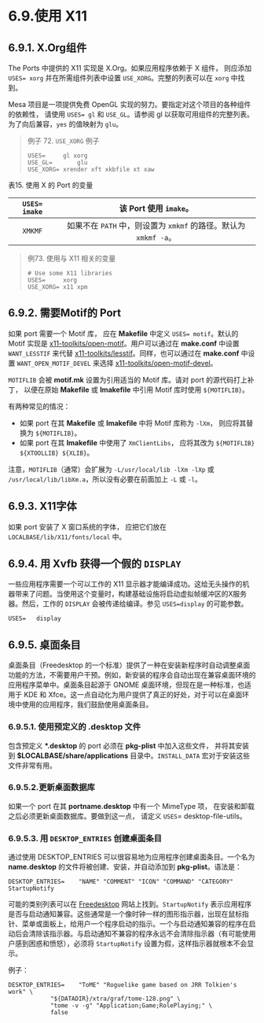 # 6.9.使用 X11

## 6.9.1. X.Org组件

The Ports  中提供的 X11 实现是 X.Org。如果应用程序依赖于 X 组件， 则应添加 `USES= xorg` 并在所需组件列表中设置 `USE_XORG`。完整的列表可以在 `xorg` 中找到。

Mesa 项目是一项提供免费 OpenGL 实现的努力。要指定对这个项目的各种组件的依赖性， 请使用 `USES= gl` 和 `USE_GL`。请参阅 gl 以获取可用组件的完整列表。为了向后兼容，`yes` 的值映射为 `glu`。

> 例子 72. `USE_XORG` 例子
>
> ```shell-sessionl
> USES=		gl xorg
> USE_GL=		glu
> USE_XORG=	xrender xft xkbfile xt xaw
> ```

表15. 使用 X 的 Port 的变量

| `USES= imake` |                    该 Port 使用  `imake`。                     |
| :-----------: | :----------------------------------------------------------: |
|    `XMKMF`    | 如果不在 `PATH` 中，则设置为 `xmkmf` 的路径。默认为 `xmkmf -a`。 |

> 例73. 使用与 X11 相关的变量
>
> ```shell-sessionl
> # Use some X11 libraries
> USES=		xorg
> USE_XORG=	x11 xpm
> ```

## 6.9.2. 需要Motif的 Port 

如果 port 需要一个 Motif 库， 应在 **Makefile** 中定义 `USES= motif`。默认的 Motif 实现是 [x11-toolkits/open-motif](https://cgit.freebsd.org/ports/tree/x11-toolkits/open-motif/)。用户可以通过在 **make.conf** 中设置 `WANT_LESSTIF` 来代替 [x11-toolkits/lesstif](https://cgit.freebsd.org/ports/tree/x11-toolkits/lesstif/)。同样，也可以通过在 **make.conf** 中设置 `WANT_OPEN_MOTIF_DEVEL` 来选择 [x11-toolkits/open-motif-devel](https://cgit.freebsd.org/ports/tree/x11-toolkits/open-motif-devel/)。

`MOTIFLIB` 会被 **motif.mk** 设置为引用适当的 Motif 库。请对 port 的源代码打上补丁， 以便在原始 **Makefile** 或 **Imakefile** 中引用 Motif 库时使用 `${MOTIFLIB}`。

有两种常见的情况：

- 如果 port 在其 **Makefile** 或 **Imakefile** 中将 Motif 库称为 `-lXm`， 则应将其替换为 `${MOTIFLIB}`。
- 如果 port 在其 **Imakefile** 中使用了 `XmClientLibs`， 应将其改为 `${MOTIFLIB} ${XTOOLLIB} ${XLIB}`。

注意，`MOTIFLIB`（通常）会扩展为 `-L/usr/local/lib -lXm -lXp` 或 `/usr/local/lib/libXm.a`，所以没有必要在前面加上 `-L` 或 `-l`。

## 6.9.3. X11字体

如果 port 安装了 X 窗口系统的字体， 应把它们放在 `LOCALBASE/lib/X11/fonts/local` 中。

## 6.9.4. 用 Xvfb 获得一个假的 `DISPLAY`

一些应用程序需要一个可以工作的 X11 显示器才能编译成功。这给无头操作的机器带来了问题。当使用这个变量时，构建基础设施将启动虚拟帧缓冲区的X服务器。然后，工作的 `DISPLAY` 会被传递给编译。参见 `USES=display` 的可能参数。

```shell-sessionl
USES=	display
```

## 6.9.5. 桌面条目

桌面条目（Freedesktop 的一个标准）提供了一种在安装新程序时自动调整桌面功能的方法，不需要用户干预。例如，新安装的程序会自动出现在兼容桌面环境的应用程序菜单中。桌面条目起源于 GNOME 桌面环境，但现在是一种标准，也适用于 KDE 和 Xfce。这一点自动化为用户提供了真正的好处，对于可以在桌面环境中使用的应用程序，我们鼓励使用桌面条目。

### 6.9.5.1. 使用预定义的 .desktop 文件

包含预定义 **\*.desktop** 的 port 必须在 **pkg-plist** 中加入这些文件， 并将其安装到 **$LOCALBASE/share/applications** 目录中。`INSTALL_DATA` 宏对于安装这些文件非常有用。

### 6.9.5.2.更新桌面数据库

如果一个 port 在其 **portname.desktop** 中有一个 MimeType 项， 在安装和卸载之后必须更新桌面数据库。要做到这一点， 请定义 `USES`= desktop-file-utils。

### 6.9.5.3. 用 `DESKTOP_ENTRIES` 创建桌面条目

通过使用 DESKTOP_ENTRIES 可以很容易地为应用程序创建桌面条目。一个名为 **name.desktop** 的文件将被创建、安装，并自动添加到 **pkg-plist**。语法是：

```shell-sessionl
DESKTOP_ENTRIES=	"NAME" "COMMENT" "ICON" "COMMAND" "CATEGORY" StartupNotify
```

可能的类别列表可以在 [Freedesktop](https://standards.freedesktop.org/menu-spec/latest/apa.html) 网站上找到。`StartupNotify` 表示应用程序是否与启动通知兼容。这些通常是一个像时钟一样的图形指示器，出现在鼠标指针、菜单或面板上，给用户一个程序启动的指示。一个与启动通知兼容的程序在启动后会清除该指示器。与启动通知不兼容的程序永远不会清除指示器（有可能使用户感到困惑和愤怒），必须将 `StartupNotify` 设置为假，这样指示器就根本不会显示。

例子：

```shell-sessionl
DESKTOP_ENTRIES=	"ToME" "Roguelike game based on JRR Tolkien's work" \
			"${DATADIR}/xtra/graf/tome-128.png" \
			"tome -v -g" "Application;Game;RolePlaying;" \
			false
```


